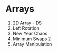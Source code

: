 # Arrays

1. 2D Array - DS
1. Left Rotation
1. New Year Chaos
1. Minimum Swaps 2
1. Array Manipulation

